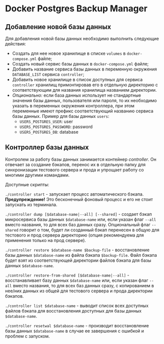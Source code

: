 # Docker Postgres Backup Manager

## Добавление новой базы данных

Для добавления новой базы данных необходимо выполнить следующие действия:

- Создать для нее новое хранилище в списке `volumes` в `docker-compose.yml` файле;
- Создать новый сервис базы данных в `docker-compose.yml` файле;
- Добавить название сервиса базы данных в переменную окружения `DATABASE_LIST` сервиса `controller`;
- Добавить новое хранилище в список доступных для сервиса `controller` хранилищ примонтировав его в отдельную директорию
с соответствующим для названия хранилища названием директории.
- _Опционально:_ если база данных использует не стандартные значения базы данных, пользователя или пароля,
то их необходимо указать в переменных окружения контроллера, при этом переменные имеют префикс соответствующий названию сервиса базы данных.
Пример для базы данных `users`:
  - `USERS_POSTGRES_USER`: user
  - `USERS_POSTGRES_PASSWORD`: password
  - `USERS_POSTGRES_DB`: database

## Контроллер базы данных

Контролем за работу базы данных занимается контейнер _controller_.
Он отвечает за создание бэкапов, перенос их в отдельную папку для синхронизации тестового сервера и прода и упрощает работу со многими другими командами.

Доступные скрипты:

`./controller start` - запускает процесс автоматического бэкапа. **Предупреждение!** Это бесконечный фоновый процесс и его не стоит запускать из терминала.

`./controller dump [$database-name|--all] [--shared]` - создает бэкап микросервиса базы данных `$database-name` или,
если указан флаг `--all` вместо названия, то для всех баз данных сразу.
Опциональный флаг `--shared` говорит о том, будет ли созданный бэкап перенесен в общую для тестового и прод сервера директорию
(опция рекомендуема для применения только на прод сервере).

`./controller restore $database-name $backup-file` - восстановление базы данных `$database-name` из файла бэкапа `$backup-file`.
Файл бэкапа будет взят из соответствующей директории файлов бэкапа для базы данных `$database-name`.

`./controller restore-from-shared [$database-name|--all]` - восстанавливает базу данных `$database-name` или,
если указан флаг `--all` вместо названия, то для всех баз данных сразу, с копированием в нее/них данных
из общей для тестового сервера и прода директории бэкапов.

`./controller list $database-name` - выводит список всех доступных файлов бэкапа для восстановления доступных для базы данных `$database-name`.

`./controller resetwal $database-name` - производит восстановление базы данных `$database-name` в случае ее завершения с ошибкой и проблем с запуском.
